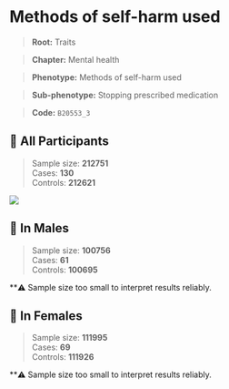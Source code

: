 # Methods of self-harm used
> **Root:** Traits  

> **Chapter:** Mental health  

> **Phenotype:** Methods of self-harm used  

> **Sub-phenotype:** Stopping prescribed medication  

> **Code:** `B20553_3`

## 🧪 All Participants  
> Sample size: **212751**  
> Cases: **130**  
> Controls: **212621**
<img src="/Traits/Figures/ALL/B20553_3.png"/>
<CsvTable src="/Traits_Data/ALL/LG_B20553_3.csv" label="🔍 View full results" />

## 👨 In Males  
> Sample size: **100756**  
> Cases: **61**  
> Controls: **100695**

**⚠️ Sample size too small to interpret results reliably.


## 👩 In Females  
> Sample size: **111995**  
> Cases: **69**  
> Controls: **111926**

**⚠️ Sample size too small to interpret results reliably.

